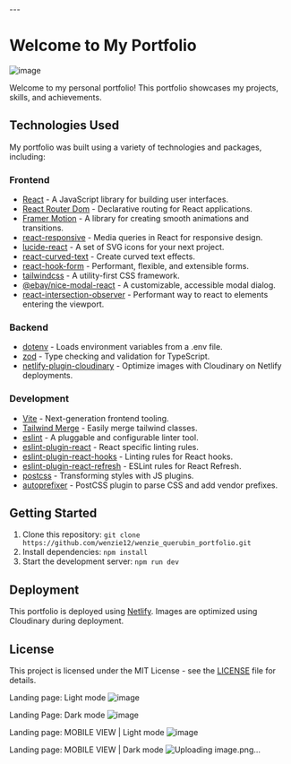 ---<!-- <a href="https://iconscout.com/icons/adobe" target="_blank">Free Adobe Icon</a> by <a href="https://iconscout.com/contributors/comcomtelecom" target="_blank">Oleksandr Panasovskyi</a> -->
# Welcome to My Portfolio
![image](https://github.com/wenzie12/wenzie_querubin_portfolio/assets/28808129/6efb37fe-8d9e-49ff-bee0-2ce6ccb3eed4)

Welcome to my personal portfolio! This portfolio showcases my projects, skills, and achievements.

## Technologies Used

My portfolio was built using a variety of technologies and packages, including:

### Frontend

- [React](https://reactjs.org/) - A JavaScript library for building user interfaces.
- [React Router Dom](https://reactrouter.com/) - Declarative routing for React applications.
- [Framer Motion](https://www.framer.com/motion/) - A library for creating smooth animations and transitions.
- [react-responsive](https://github.com/contra/react-responsive) - Media queries in React for responsive design.
- [lucide-react](https://lucide.dev/) - A set of SVG icons for your next project.
- [react-curved-text](https://www.npmjs.com/package/react-curved-text) - Create curved text effects.
- [react-hook-form](https://react-hook-form.com/) - Performant, flexible, and extensible forms.
- [tailwindcss](https://tailwindcss.com/) - A utility-first CSS framework.
- [@ebay/nice-modal-react](https://github.com/eBay/nice-modal-react) - A customizable, accessible modal dialog.
- [react-intersection-observer](https://github.com/thebuilder/react-intersection-observer) - Performant way to react to elements entering the viewport.

### Backend

- [dotenv](https://www.npmjs.com/package/dotenv) - Loads environment variables from a .env file.
- [zod](https://github.com/colinhacks/zod) - Type checking and validation for TypeScript.
- [netlify-plugin-cloudinary](https://www.npmjs.com/package/netlify-plugin-cloudinary) - Optimize images with Cloudinary on Netlify deployments.

### Development

- [Vite](https://vitejs.dev/) - Next-generation frontend tooling.
- [Tailwind Merge](https://www.npmjs.com/package/tailwind-merge) - Easily merge tailwind classes.
- [eslint](https://eslint.org/) - A pluggable and configurable linter tool.
- [eslint-plugin-react](https://www.npmjs.com/package/eslint-plugin-react) - React specific linting rules.
- [eslint-plugin-react-hooks](https://www.npmjs.com/package/eslint-plugin-react-hooks) - Linting rules for React hooks.
- [eslint-plugin-react-refresh](https://www.npmjs.com/package/eslint-plugin-react-refresh) - ESLint rules for React Refresh.
- [postcss](https://postcss.org/) - Transforming styles with JS plugins.
- [autoprefixer](https://autoprefixer.github.io/) - PostCSS plugin to parse CSS and add vendor prefixes.

## Getting Started

1. Clone this repository: `git clone https://github.com/wenzie12/wenzie_querubin_portfolio.git`
2. Install dependencies: `npm install`
3. Start the development server: `npm run dev`

## Deployment

This portfolio is deployed using [Netlify](https://www.netlify.com/). Images are optimized using Cloudinary during deployment.

## License

This project is licensed under the MIT License - see the [LICENSE](LICENSE) file for details.


Landing page: Light mode
![image](https://github.com/wenzie12/wenzie_querubin_portfolio/assets/28808129/28dc554c-30b9-42cf-9d5c-3bb5db257911)

Landing Page: Dark mode
![image](https://github.com/wenzie12/wenzie_querubin_portfolio/assets/28808129/dba7d232-ae65-4f2c-b042-c24a0b087eda)

Landing page: MOBILE VIEW | Light mode
![image](https://github.com/wenzie12/wenzie_querubin_portfolio/assets/28808129/29752b6d-44ed-4f44-921b-961b2c961ee3)

Landing page: MOBILE VIEW | Dark mode
![Uploading image.png…]()



